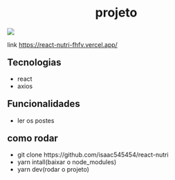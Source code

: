 <h1 style="text-align: center">projeto</h1>
<img src="20221024_131359.gif">
 
<p>link <a href="https://react-nutri-fhfv.vercel.app/">https://react-nutri-fhfv.vercel.app/</a></p>

<h2 style="margin-top: 20px">Tecnologias</h2>
<ul>
  <li>react</li>
  <li>axios</li>
</ul>

<h2 style="margin-top: 20px">Funcionalidades</h2>
<ul>
  <li>ler os postes</li>
</ul>

<h2 style="margin-top: 20px">como rodar</h2>
<ul>
   <li>git clone https://github.com/isaac545454/react-nutri</li>
   <li>yarn intall(baixar o node_modules)</li> 
   <li>yarn dev(rodar o projeto)</li> 
</ul>
